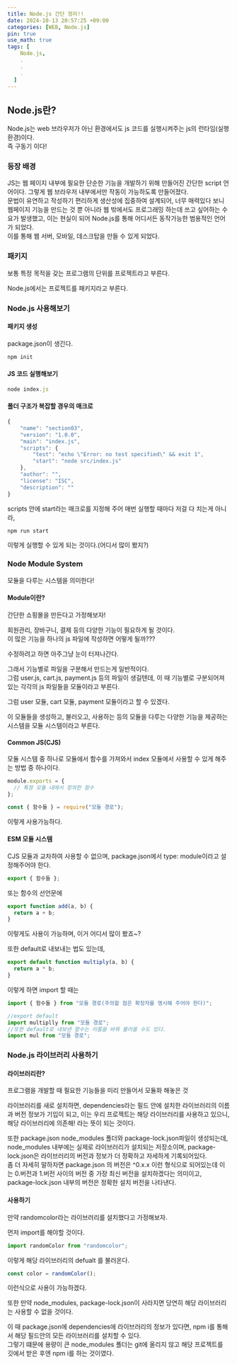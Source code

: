 ```yaml
---
title: Node.js 간단 정리!!
date: 2024-10-13 20:57:25 +09:00
categories: [WEB, Node.js]
pin: true
use_math: true
tags: [
    Node.js,
    .
    .
    .
  ]
---
```


## Node.js란?

Node.js는 web 브라우저가 아닌 환경에서도 js 코드를 실행시켜주는 js의 런타임(실행환경)이다.  
즉 구동기 이다!

### 등장 배경

JS는 웹 페이지 내부에 필요한 단순한 기능을 개발하기 위해 만들어진 간단한 script 언어이다. 그렇게 웹 브라우저 내부에서만 작동이 가능하도록 만들어졌다.  
문법이 유연하고 작성하기 편리하게 생산성에 집중하여 설계되어, 너무 매력있다 보니 웹페이지 기능을 만드는 것 뿐 아니라 웹 밖에서도 프로그래밍 하는데 쓰고 싶어하는 수요가 발생했고, 이는 현실이 되어 Node.js를 통해 어디서든 동작가능한 범용적인 언어가 되었다.  
이를 통해 웹 서버, 모바일, 데스크탑을 만들 수 있게 되었다.

### 패키지

보통 특정 목적을 갖는 프로그램의 단위를 프로젝트라고 부른다.

Node.js에서는 프로젝트를 패키지라고 부른다.

### Node.js 사용해보기

#### 패키지 생성

package.json이 생긴다.

```js
npm init
```

#### JS 코드 실행해보기

```js
node index.js
```

#### 폴더 구조가 복잡할 경우의 매크로

```js
{
    "name": "section03",
    "version": "1.0.0",
    "main": "index.js",
    "scripts": {
        "test": "echo \"Error: no test specified\" && exit 1",
        "start": "node src/index.js"
    },
    "author": "",
    "license": "ISC",
    "description": ""
}
```

scripts 안에 start라는 매크로를 지정해 주어 매번 실행할 때마다 저걸 다 치는게 아니라,

```js
npm run start
```

이렇게 실행할 수 있게 되는 것이다.(어디서 많이 봤지?)

### Node Module System

모듈을 다루는 시스템을 의미한다!

#### Module이란?

간단한 쇼핑몰을 만든다고 가정해보자!

회원관리, 장바구니, 결제 등의 다양한 기능이 필요하게 될 것이다.  
이 많은 기능을 하나의 js 파일에 작성하면 어떻게 될까???

수정하려고 하면 아주그냥 눈이 터져나간다.

그래서 기능별로 파일을 구분해서 만드는게 일반적이다.  
그럼 user.js, cart.js, payment.js 등의 파일이 생길텐데, 이 때 기능별로 구분되어져 있는 각각의 js 파일들을 모듈이라고 부른다.

그럼 user 모듈, cart 모듈, payment 모듈이라고 할 수 있겠다.

이 모듈들을 생성하고, 불러오고, 사용하는 등의 모듈을 다루는 다양한 기능을 제공하는 시스템을 모듈 시스템이라고 부른다.

#### Common JS(CJS)

모듈 시스템 중 하나로 모듈에서 함수를 가져와서 index 모듈에서 사용할 수 있게 해주는 방법 중 하나이다.

```js
module.exports = {
  // 특정 모듈 내에서 정의한 함수
};
```

```js
const { 함수들 } = require("모듈 경로");
```

이렇게 사용가능하다.

#### ESM 모듈 시스템

CJS 모듈과 교차하여 사용할 수 없으며, package.json에서 type: module이라고 설정해주어야 한다.

```js
export { 함수들 };
```

또는 함수의 선언문에

```js
export function add(a, b) {
  return a + b;
}
```

이렇게도 사용이 가능하며, 이거 어디서 많이 봤죠~?

또한 default로 내보내는 법도 있는데,

```js
export default function multiply(a, b) {
  return a * b;
}
```

이렇게 하면 import 할 때는

```js
import { 함수들 } from "모듈 경로(주의할 점은 확장자를 명시해 주어야 한다)";

//export default
import multiplly from "모듈 경로";
//또한 default로 내보낸 함수는 이름을 바꿔 불러올 수도 있다.
import mul from "모듈 경로";
```

### Node.js 라이브러리 사용하기

#### 라이브러리란?

프로그램을 개발할 때 필요한 기능들을 미리 만들어서 모듈화 해놓은 것

라이브러리를 새로 설치하면, dependencies라는 필드 안에 설치한 라이브러리의 이름과 버전 정보가 기입이 되고, 이는 우리 프로젝트는 해당 라이브러리를 사용하고 있으니, 해당 라이브러리에 의존해! 라는 뜻이 되는 것이다.

또한 package.json node_modules 폴더와 package-lock.json파일이 생성되는데, node_modules 내부에는 실제로 라이브러리가 설치되는 저장소이며, package-lock.json은 라이브러리의 버전과 정보가 더 정확하고 자세하게 기록되어있다.  
좀 더 자세히 말하자면 package.json 의 버전은 ^0.x.x 이런 형식으로 되어있는데 이는 0.버전과 1.버전 사이의 버전 중 가장 최신 버전을 설치하겠다는 의미이고, package-lock.json 내부의 버전은 정확한 설치 버전을 나타낸다.

#### 사용하기

만약 randomcolor라는 라이브러리를 설치했다고 가정해보자.

먼저 import를 해야할 것이다.

```js
import randomColor from "randomcolor";
```

이렇게 해당 라이브러리의 defualt 를 불러온다.

```js
const color = randomColor();
```

이런식으로 사용이 가능하겠다.

또한 만약 node_modules, package-lock.json이 사라지면 당연히 해당 라이브러리는 사용할 수 없을 것이다.

이 때 package.json에 dependencies에 라이브러리의 정보가 있다면, npm i를 통해서 해당 필드안의 모든 라이브러리를 설치할 수 있다.  
그렇기 떄문에 용량이 큰 node_modules 폴더는 git에 올리지 않고 해당 프로젝트를 깃에서 받은 후엔 npm i를 하는 것이였다.
